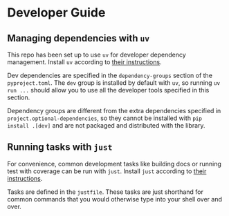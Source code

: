 # Developer Guide

## Managing dependencies with `uv`
This repo has been set up to use `uv` for developer dependency management.
Install `uv` according to [their instructions](https://docs.astral.sh/uv/getting-started/installation/).

Dev dependencies are specified in the `dependency-groups` section of the `pyproject.toml`.
The `dev` group is installed by default with `uv`, so running `uv run ...` should allow
you to use all the developer tools specified in this section.

Dependency groups are different from the extra dependencies specified in
`project.optional-dependencies`, so they cannot be installed with `pip install .[dev]`
and are not packaged and distributed with the library.

## Running tasks with `just`
For convenience, common development tasks like building docs or running test with coverage
can be run with `just`. Install `just` according to [their instructions](https://just.systems/man/en/packages.html).

Tasks are defined in the `justfile`. These tasks are just shorthand for common commands that
you would otherwise type into your shell over and over.
